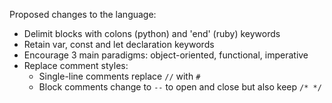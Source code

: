 Proposed changes to the language:

- Delimit blocks with colons (python) and 'end' (ruby) keywords
- Retain var, const and let declaration keywords
- Encourage 3 main paradigms: object-oriented, functional, imperative
- Replace comment styles:
  - Single-line comments replace `//` with `#`
  - Block comments change to `--` to open and close but also keep `/* */`
